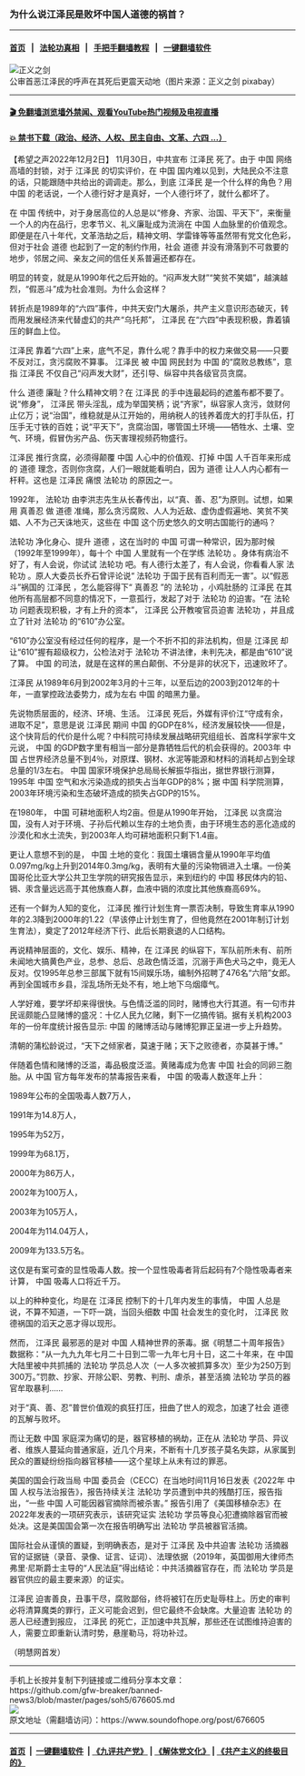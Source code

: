 ### 为什么说江泽民是败坏中国人道德的祸首？
------------------------

#### [首页](https://github.com/gfw-breaker/banned-news3/blob/master/README.md) &nbsp;&nbsp;|&nbsp;&nbsp; [法轮功真相](https://github.com/begood0513/basic/blob/master/README.md)  &nbsp;&nbsp;|&nbsp;&nbsp; [手把手翻墙教程](https://github.com/gfw-breaker/guides/wiki)  &nbsp;&nbsp;|&nbsp;&nbsp; [一键翻墙软件](https://github.com/gfw-breaker/nogfw/blob/master/README.md)  



<div><img alt="正义之剑" src="https://img.soundofhope.org/2022-12/1670022699279.jpg"/>
<br/><figcaption class="caption">
 公审首恶江泽民的呼声在其死后更震天动地（图片来源：正义之剑 pixabay）
</figcaption></div><hr/>

#### [ 🎬  免翻墙浏览墙外禁闻、观看YouTube热门视频及电视直播](https://github.com/gfw-breaker/HelloWorld)

#### [ 💥  禁书下载（政治、经济、人权、民主自由、文革、六四 ...）](https://github.com/gfw-breaker/books/blob/master/README.md)

<div><div class="Content__Wrapper sc-1bvya0-0 elmmKw article_body" itemprop="articleBody">
 <div id="post_place_1">
 </div>
 <p class="meta-top">
  <span class="meta">
   【希望之声2022年12月2日】
  </span>
  11月30日，中共宣布
  <ok href="/term/1250">
   江泽民
  </ok>
  死了。由于
  <ok href="/term/1120">
   中国
  </ok>
  网络高墙的封锁，对于
  <ok href="/term/1250">
   江泽民
  </ok>
  的切实评价，在
  <ok href="/term/1120">
   中国
  </ok>
  国内难以见到，大陆民众不注意的话，只能跟随中共给出的调调走。那么，到底
  <ok href="/term/1250">
   江泽民
  </ok>
  是一个什么样的角色？用
  <ok href="/term/1120">
   中国
  </ok>
  的老话说，一个人德行好才是真好，一个人德行坏了，就什么都坏了。
 </p>
 <p>
  在
  <ok href="/term/1120">
   中国
  </ok>
  传统中，对于身居高位的人总是以“修身、齐家、治国、平天下”，来衡量一个人的内在品行，忠孝节义、礼义廉耻成为流淌在
  <ok href="/term/1120">
   中国
  </ok>
  人血脉里的价值观念。即便是在八十年代，文革浩劫之后，精神文明、学雷锋等等虽然带有党文化色彩，但对于社会
  <ok href="/term/7546">
   道德
  </ok>
  也起到了一定的制约作用，社会
  <ok href="/term/7546">
   道德
  </ok>
  并没有滑落到不可救要的地步，邻居之间、亲友之间的信任关系普遍还都存在。
 </p>
 <p>
  明显的转变，就是从1990年代之后开始的。“闷声发大财”“笑贫不笑娼”，越演越烈，“假恶斗”成为社会准则。为什么会这样？
 </p>
 <p>
  转折点是1989年的“六四”事件，中共天安门大屠杀，共产主义意识形态破灭，转而用发展经济来代替虚幻的共产“乌托邦”，
  <ok href="/term/1250">
   江泽民
  </ok>
  在“六四”中表现积极，靠着镇压的鲜血上位。
 </p>
 <p>
  <ok href="/term/1250">
   江泽民
  </ok>
  靠着“六四”上来，底气不足，靠什么呢？靠手中的权力来做交易——只要不反对江，贪污腐败不算事。
  <ok href="/term/1250">
   江泽民
  </ok>
  被
  <ok href="/term/1120">
   中国
  </ok>
  网民封为
  <ok href="/term/1120">
   中国
  </ok>
  的“腐败总教练”，意指
  <ok href="/term/1250">
   江泽民
  </ok>
  不仅自己“闷声发大财”，还引导、纵容中共各级官员贪腐。
 </p>
 <p>
  什么
  <ok href="/term/7546">
   道德
  </ok>
  廉耻？什么精神文明？在
  <ok href="/term/1250">
   江泽民
  </ok>
  的手中连最起码的遮羞布都不要了。说“修身”，
  <ok href="/term/1250">
   江泽民
  </ok>
  带头淫乱，成为举国笑柄；说“齐家”，纵容家人贪污，敛财何止亿万；说“治国”，维稳就是从江开始的，用纳税人的钱养着庞大的打手队伍，打压手无寸铁的百姓；说“平天下”，贪腐治国，哪管国土环境——牺牲水、土壤、空气、环境，假冒伪劣产品、伤天害理视频药物盛行。
 </p>
 <p>
  <ok href="/term/1250">
   江泽民
  </ok>
  推行贪腐，必须得颠覆
  <ok href="/term/1120">
   中国
  </ok>
  人心中的价值观、打掉
  <ok href="/term/1120">
   中国
  </ok>
  人千百年来形成的
  <ok href="/term/7546">
   道德
  </ok>
  理念，否则你贪腐，人们一眼就能看明白，因为
  <ok href="/term/7546">
   道德
  </ok>
  让人人内心都有一杆秤。这也是
  <ok href="/term/1250">
   江泽民
  </ok>
  痛恨
  <ok href="/term/968">
   法轮功
  </ok>
  的原因之一。
 </p>
 <p>
  1992年，
  <ok href="/term/968">
   法轮功
  </ok>
  由李洪志先生从长春传出，以“真、善、忍”为原则。试想，如果用
  <ok href="/term/7789">
   真善忍
  </ok>
  做
  <ok href="/term/7546">
   道德
  </ok>
  准绳，那么贪污腐败、人人为近敌、虚伪虚假遍地、笑贫不笑娼、人不为己天诛地灭，这些在
  <ok href="/term/1120">
   中国
  </ok>
  这个历史悠久的文明古国能行的通吗？
 </p>
 <p>
  <ok href="/term/968">
   法轮功
  </ok>
  净化身心、提升
  <ok href="/term/7546">
   道德
  </ok>
  ，这在当时的
  <ok href="/term/1120">
   中国
  </ok>
  可谓一种常识，因为那时候（1992年至1999年），每十个
  <ok href="/term/1120">
   中国
  </ok>
  人里就有一个在学练
  <ok href="/term/968">
   法轮功
  </ok>
  。身体有病治不好了，有人会说，你试试
  <ok href="/term/968">
   法轮功
  </ok>
  吧。有人德行太差了，有人会说，你看看人家
  <ok href="/term/968">
   法轮功
  </ok>
  。原人大委员长乔石曾评论说“
  <ok href="/term/968">
   法轮功
  </ok>
  于国于民有百利而无一害”。以“假恶斗”祸国的
  <ok href="/term/1250">
   江泽民
  </ok>
  ，怎么能容得下“
  <ok href="/term/7789">
   真善忍
  </ok>
  ”的
  <ok href="/term/968">
   法轮功
  </ok>
  ，小鸡肚肠的
  <ok href="/term/1250">
   江泽民
  </ok>
  在其他所有高层都不同意的情况下，一意孤行，发起了对于
  <ok href="/term/968">
   法轮功
  </ok>
  的迫害。“在
  <ok href="/term/968">
   法轮功
  </ok>
  问题表现积极，才有上升的资本”，
  <ok href="/term/1250">
   江泽民
  </ok>
  公开教唆官员迫害
  <ok href="/term/968">
   法轮功
  </ok>
  ，并且成立了针对
  <ok href="/term/968">
   法轮功
  </ok>
  的“610”办公室。
 </p>
 <p>
  “610”办公室没有经过任何的程序，是一个不折不扣的非法机构，但是
  <ok href="/term/1250">
   江泽民
  </ok>
  却让“610”握有超级权力，公检法对于
  <ok href="/term/968">
   法轮功
  </ok>
  不讲法律，未判先决，都是由“610”说了算。
  <ok href="/term/1120">
   中国
  </ok>
  的司法，就是在这样的黑白颠倒、不分是非的状况下，迅速败坏了。
 </p>
 <p>
  <ok href="/term/1250">
   江泽民
  </ok>
  从1989年6月到2002年3月的十三年，以至后边的2003到2012年的十年，一直掌控政法委势力，成为左右
  <ok href="/term/1120">
   中国
  </ok>
  的暗黑力量。
 </p>
 <p>
  先说物质层面的，经济、环境、生活。
  <ok href="/term/1250">
   江泽民
  </ok>
  死后，外媒有评价江“守成有余，进取不足”，意思是说
  <ok href="/term/1250">
   江泽民
  </ok>
  期间
  <ok href="/term/1120">
   中国
  </ok>
  的GDP在8%，经济发展较快——但是，这个快背后的代价是什么呢？中科院可持续发展战略研究组组长、首席科学家牛文元说，
  <ok href="/term/1120">
   中国
  </ok>
  的GDP数字里有相当一部分是靠牺牲后代的机会获得的。2003年
  <ok href="/term/1120">
   中国
  </ok>
  占世界经济总量不到4％，对原煤、钢材、水泥等能源和材料的消耗却占到全球总量的1/3左右。
  <ok href="/term/1120">
   中国
  </ok>
  国家环境保护总局局长解振华指出，据世界银行测算，1995年
  <ok href="/term/1120">
   中国
  </ok>
  空气和水污染造成的损失占当年GDP的8%；据
  <ok href="/term/1120">
   中国
  </ok>
  科学院测算，2003年环境污染和生态破坏造成的损失占GDP的15%。
 </p>
 <p>
  在1980年，
  <ok href="/term/1120">
   中国
  </ok>
  可耕地面积人均2亩。但是从1990年开始，
  <ok href="/term/1250">
   江泽民
  </ok>
  以贪腐治国，没有人对于环境、子孙后代赖以生存的土地负责，由于环境生态的恶化造成的沙漠化和水土流失，到2003年人均可耕地面积只剩下1.4亩。
 </p>
 <p>
  更让人意想不到的是，
  <ok href="/term/1120">
   中国
  </ok>
  土地的变化：我国土壤镉含量从1990年平均值0.097mg/kg上升到2014年0.3mg/kg，表明有大量的污染物镉进入土壤。一份美国哥伦比亚大学公共卫生学院的研究报告显示，来到纽约的
  <ok href="/term/1120">
   中国
  </ok>
  移民体内的铅、镉、汞含量远远高于其他族裔人群，血液中镉的浓度比其他族裔高69%。
 </p>
 <p>
  还有一个鲜为人知的变化，
  <ok href="/term/1250">
   江泽民
  </ok>
  推行计划生育一票否决制，导致生育率从1990年的2.3降到2000年的1.22（早该停止计划生育了，但他竟然在2001年制订计划生育法），奠定了2012年经济下行、此后长期衰退的人口结构。
 </p>
 <p>
  再说精神层面的，文化、娱乐、精神，在
  <ok href="/term/1250">
   江泽民
  </ok>
  的纵容下，军队前所未有、前所未闻地大搞黄色产业，总参、总后、总政色情泛滥，沉溺于声色犬马之中，竟无人反对。仅1995年总参三部属下就有15间娱乐场，编制外招聘了476名“六陪”女郎。再到全国城市乡县，淫乱场所无处不有，地上地下乌烟瘴气。
 </p>
 <p>
  人学好难，要学坏却来得很快。与色情泛滥的同时，赌博也大行其道。有一句市井民谣颇能凸显赌博的盛况：十亿人民九亿赌，剩下一亿搞传销。据有关机构2003年的一份年度统计报告显示:
  <ok href="/term/1120">
   中国
  </ok>
  的赌博活动与赌博犯罪正呈进一步上升趋势。
 </p>
 <p>
  清朝的蒲松龄说过，“天下之倾家者，莫速于赌；天下之败德者，亦莫甚于博。”
 </p>
 <p>
  伴随着色情和赌博的泛滥，毒品极度泛滥。黄赌毒成为危害
  <ok href="/term/1120">
   中国
  </ok>
  社会的同卵三胞胎。从
  <ok href="/term/1120">
   中国
  </ok>
  官方每年发布的禁毒报告来看，
  <ok href="/term/1120">
   中国
  </ok>
  的吸毒人数逐年上升：
 </p>
 <p>
  1989年公布的全国吸毒人数7万人，
 </p>
 <p>
  1991年为14.8万人，
 </p>
 <p>
  1995年为52万，
 </p>
 <p>
  1999年为68.1万，
 </p>
 <p>
  2000年为86万人，
 </p>
 <p>
  2002年为100万人，
 </p>
 <p>
  2003年为105万人，
 </p>
 <p>
  2004年为114.04万人，
 </p>
 <p>
  2009年为133.5万名。
 </p>
 <p>
  这仅是有案可查的显性吸毒人数。按一个显性吸毒者背后起码有7个隐性吸毒者来计算，
  <ok href="/term/1120">
   中国
  </ok>
  吸毒人口将近千万。
 </p>
 <p>
  以上的种种变化，均是在
  <ok href="/term/1250">
   江泽民
  </ok>
  控制下的十几年内发生的事情，
  <ok href="/term/1120">
   中国
  </ok>
  人总是说，不算不知道，一下吓一跳，当回头细数
  <ok href="/term/1120">
   中国
  </ok>
  社会发生的变化时，
  <ok href="/term/1250">
   江泽民
  </ok>
  败德祸国的滔天之恶才得以现形。
 </p>
 <p>
  然而，
  <ok href="/term/1250">
   江泽民
  </ok>
  最邪恶的是对
  <ok href="/term/1120">
   中国
  </ok>
  人精神世界的荼毒。据《明慧二十周年报告》数据称：“从一九九九年七月二十日到二零一九年七月十日，这二十年来，在
  <ok href="/term/1120">
   中国
  </ok>
  大陆里被中共抓捕的
  <ok href="/term/968">
   法轮功
  </ok>
  学员总人次（一人多次被抓算多次）至少为250万到300万。”罚款、抄家、开除公职、劳教、判刑、虐杀，甚至活摘
  <ok href="/term/968">
   法轮功
  </ok>
  学员的器官牟取暴利……
 </p>
 <p>
  对于“真、善、忍”普世价值观的疯狂打压，扭曲了世人的观念，加速了社会
  <ok href="/term/7546">
   道德
  </ok>
  的瓦解与败坏。
 </p>
 <p>
  而让无数
  <ok href="/term/1120">
   中国
  </ok>
  家庭深为痛切的是，器官移植的祸劫，正在从
  <ok href="/term/968">
   法轮功
  </ok>
  学员、异议者、维族人蔓延向普通家庭，近几个月来，不断有十几岁孩子莫名失踪，从家属到民众的置疑纷纷指向器官移植——这个星球上从未有过的罪恶。
 </p>
 <p>
  美国的国会行政当局
  <ok href="/term/1120">
   中国
  </ok>
  委员会（CECC）在当地时间11月16日发表《2022年
  <ok href="/term/1120">
   中国
  </ok>
  人权与法治报告》，报告持续关注
  <ok href="/term/968">
   法轮功
  </ok>
  学员遭到中共的残酷打压，报告指出，“一些
  <ok href="/term/1120">
   中国
  </ok>
  人可能因器官摘除而被杀害。” 报告引用了《美国移植杂志》在2022年发表的一项研究表示，该研究证实
  <ok href="/term/968">
   法轮功
  </ok>
  学员等良心犯遭摘除器官而被处决。这是美国国会第一次在报告明确写出
  <ok href="/term/968">
   法轮功
  </ok>
  学员被器官活摘。
 </p>
 <p>
  国际社会从谨慎的置疑，到明确表态，是对于
  <ok href="/term/1250">
   江泽民
  </ok>
  及中共迫害
  <ok href="/term/968">
   法轮功
  </ok>
  活摘器官的证据链（录音、录像、证言、证词）、法理依据（2019年，英国御用大律师杰弗里·尼斯爵士主导的“人民法庭”得出结论：中共活摘器官存在，而
  <ok href="/term/968">
   法轮功
  </ok>
  学员是器官供应的最主要来源）的证实。
 </p>
 <p>
  <ok href="/term/1250">
   江泽民
  </ok>
  迫害善良，丑事干尽，腐败鄙俗，终将被钉在历史耻辱柱上。历史的审判必将清算魔类的罪行，正义可能会迟到，但它最终不会缺席。大量迫害
  <ok href="/term/968">
   法轮功
  </ok>
  的恶人已经遭到报应，
  <ok href="/term/1250">
   江泽民
  </ok>
  的死亡，正加速中共瓦解，那些还在试图维持迫害的人，需要立即重新认清时势，悬崖勒马，将功补过。
 </p>
 <p>
  （明慧网首发）
 </p>
</div>
</div>
<hr/>
手机上长按并复制下列链接或二维码分享本文章：<br/>
https://github.com/gfw-breaker/banned-news3/blob/master/pages/soh5/676605.md <br/>
<a href='https://github.com/gfw-breaker/banned-news3/blob/master/pages/soh5/676605.md'><img src='https://github.com/gfw-breaker/banned-news3/blob/master/pages/soh5/676605.md.png'/></a> <br/>
原文地址（需翻墙访问）：https://www.soundofhope.org/post/676605


------------------------
#### [首页](https://github.com/gfw-breaker/banned-news3/blob/master/README.md) &nbsp;|&nbsp; [一键翻墙软件](https://github.com/gfw-breaker/nogfw/blob/master/README.md) &nbsp;| [《九评共产党》](https://github.com/gfw-breaker/9ping.md/blob/master/README.md#九评之一评共产党是什么) | [《解体党文化》](https://github.com/gfw-breaker/jtdwh.md/blob/master/README.md) | [《共产主义的终极目的》](https://github.com/gfw-breaker/gczydzjmd.md/blob/master/README.md)


<img src='http://gfw-breaker.win/banned-news3/pages/soh5/676605.md' width='0px' height='0px'/>